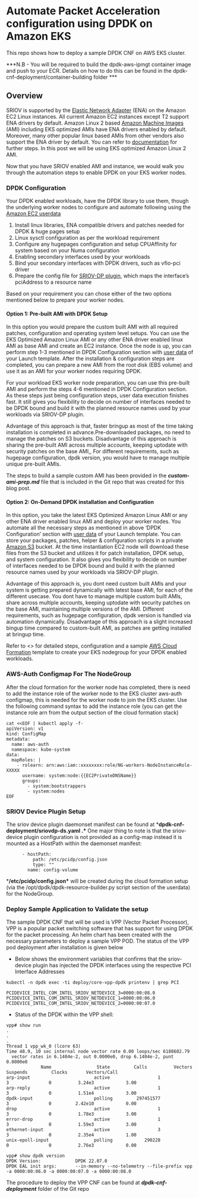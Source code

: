 # Automate Packet Acceleration configuration using DPDK on Amazon EKS

This repo shows how to deploy a sample DPDK CNF on AWS EKS cluster.

***N.B - You will be required to build the dpdk-aws-ipmgt container image and push to your ECR. Details on how to do this can be found in the dpdk-cnf-deployment/container-building folder ***

## Overview

SRIOV is supported by the [Elastic Network Adapter](https://docs.aws.amazon.com/AWSEC2/latest/UserGuide/enhanced-networking-ena.html) (ENA) on the Amazon EC2 Linux instances. All current Amazon EC2 instances except T2 support ENA drivers by default. Amazon Linux 2 based [Amazon Machine Images](https://docs.aws.amazon.com/AWSEC2/latest/UserGuide/AMIs.html) (AMI) including EKS optimized AMIs have ENA drivers enabled by default. Moreover, many other popular linux based AMIs from other vendors also support the ENA driver by default.  You can refer to [documentation](https://docs.aws.amazon.com/AWSEC2/latest/UserGuide/enhanced-networking-ena.html) for further steps. In this post we will be using EKS optimized Amazon Linux 2 AMI.

Now that you have SRIOV enabled AMI and instance, we would walk you through the automation steps to enable DPDK on your EKS worker nodes.

### DPDK Configuration

Your DPDK enabled workloads, have the DPDK library to use them, though the underlying worker nodes to configure and automate following using the [Amazon EC2 userdata](https://docs.aws.amazon.com/AWSEC2/latest/UserGuide/user-data.html)

1. Install linux libraries, ENA compatible drivers and patches needed for DPDK & huge pages setup
2. Linux sysctl configuration as per the workload requirement
3. Configure any hugepages configuration and setup CPUAffinity for system based on your Numa configuration
4. Enabling secondary interfaces used by your workloads 
5. Bind your secondary interfaces with DPDK drivers, such as vfio-pci driver 
6. Prepare the config file for [SRIOV-DP plugin](https://github.com/k8snetworkplumbingwg/sriov-network-device-plugin), which maps the interface’s pciAddress to a resource name

Based on your requirement you can chose either of the two options mentioned below to prepare your worker nodes.

#### Option 1: Pre-built AMI with DPDK Setup

In this option you would prepare the custom built AMI with all required patches, configuration and operating system level setups. You can use the EKS Optimized Amazon Linux AMI or any other ENA driver enabled linux AMI as base AMI and create an EC2 instance. Once the node is up, you can perform step 1-3 mentioned in DPDK Configuration section with [user data](https://docs.aws.amazon.com/AWSEC2/latest/UserGuide/user-data.html) of your Launch template. After the installation & configuration steps are completed, you can prepare a new AMI from the root disk (EBS volume) and use it as an AMI for your worker nodes requiring DPDK. 

For your workload EKS worker node preparation, you can use this pre-built AMI and perform the steps 4-6 mentioned in DPDK Configuration section. As these steps just being configuration steps, user data execution finishes fast. It still gives you flexibility to decide on number of interfaces needed to be DPDK bound and build it with the planned resource names used by your workloads via SRIOV-DP plugin.

Advantage of this approach is that, faster bringup as most of the time taking installation is completed  in advance.Pre-downloaded packages, no need to manage the patches on S3 buckets. Disadvantage of this approach is  sharing the pre-built AMI across multiple accounts, keeping uptodate with security patches on the base AMI,, For different requirements, such as hugepage configuration, dpdk version, you would have to manage multiple unique pre-built AMIs.

The steps to build a sample custom AMI has been provided in the ***custom-ami-prep.md*** file that is included in the Git repo that was created for this blog post.

#### Option 2: On-Demand DPDK installation and Configuration

In this option, you take the latest EKS Optimized Amazon Linux AMI or any other ENA driver enabled linux AMI and deploy your worker nodes. You automate all the necessary steps as mentioned in above ‘DPDK Configuration’ section with [user data](https://docs.aws.amazon.com/AWSEC2/latest/UserGuide/user-data.html) of your Launch template. 
You can store your packages, patches, helper & configuration scripts in a private [Amazon S3](https://aws.amazon.com/s3/) bucket. At the time instantiation EC2 node will download these files from the S3 bucket and utilizes it for patch installation, DPDK setup, and system configuration. It also gives you flexibility to decide on number of interfaces needed to be DPDK bound and build it with the planned resource names used by your workloads via SRIOV-DP plugin.

Advantage of this approach is, you dont need custom built AMIs and your system is getting prepared dynamically with latest base AMI, for each of the different usecase. You dont have to manage multiple custom built AMIs,  share across multiple accounts, keeping uptodate with security patches on the base AMI, maintaining multiple versions of the AMI. Different requirements, such as hugepage configuration, dpdk version is handled via automation dynamically.  Disadvantage of this approach is a slight increased bingup time compared to custom-built AMI, as patches are getting installed at bringup time.   

Refer to <<git page>> for detailed steps, configuration and a sample [AWS Cloud Formation](https://aws.amazon.com/cloudformation/) template to create your EKS nodegroup for your DPDK enabled workloads. 



### AWS-Auth Configmap For The NodeGroup

After the cloud formation for the worker node has completed, there is need to add the instance role of the worker node to the EKS cluster aws-auth configmap, this is needed for the worker node to join the EKS cluster. Use the following command syntax to add the instance role (you can get the instance role arn from the output section of the cloud formation stack)



```
cat <<EOF | kubectl apply -f-
apiVersion: v1
kind: ConfigMap
metadata:
  name: aws-auth
  namespace: kube-system
data:
  mapRoles: |
    - rolearn: arn:aws:iam::xxxxxxxx:role/NG-workers-NodeInstanceRole-XXXXX
      username: system:node:{{EC2PrivateDNSName}}
      groups:
        - system:bootstrappers
        - system:nodes
EOF 
```

### SRIOV Device Plugin Setup

The sriov device plugin daemonset manifest can be found at ***dpdk-cnf-deployment/sriovdp-ds.yaml .\*** One major thing to note is that the sriov-device plugin configuration is not provided as a config-map instead it is mounted as a HostPath within the daemonset manifest:

```
      - hostPath:
          path: /etc/pcidp/config.json
          type: ""
        name: config-volume
```

***/etc/pcidp/config.json\*** will be created during the cloud formation setup (via the /opt/dpdk/dpdk-resource-builder.py script section of the userdata) for the NodeGroup.

### Deploy Sample Application to Validate the setup

The sample DPDK CNF that will be used is  VPP (Vector Packet Processor), VPP is a popular packet switching software that has support for using DPDK for the packet processing. An helm chart has been created with the necessary parameters to deploy a sample VPP POD. The status of the VPP pod deployment after installation is given below



- Below shows the environment variables that confirms that the sriov-device plugin has injected the DPDK interfaces using the respective PCI Interface Addresses

```
kubectl -n dpdk exec -ti deploy/core-vpp-dpdk printenv | grep PCI

PCIDEVICE_INTEL_COM_INTEL_SRIOV_NETDEVICE_3=0000:00:08.0
PCIDEVICE_INTEL_COM_INTEL_SRIOV_NETDEVICE_1=0000:00:06.0
PCIDEVICE_INTEL_COM_INTEL_SRIOV_NETDEVICE_2=0000:00:07.0
```

- Status of the DPDK within the VPP shell:

```
vpp# show run
.
.
.
Thread 1 vpp_wk_0 (lcore 63)
Time 48.9, 10 sec internal node vector rate 0.00 loops/sec 6188602.79
  vector rates in 6.1404e-2, out 0.0000e0, drop 6.1404e-2, punt 0.0000e0
             Name                 State         Calls          Vectors        Suspends         Clocks       Vectors/Call
arp-input                        active                  1               3               0          3.24e3            3.00
arp-reply                        active                  1               3               0          1.51e4            3.00
dpdk-input                       polling         297451577               3               0         2.42e10            0.00
drop                             active                  1               3               0          1.78e3            3.00
error-drop                       active                  1               3               0          1.59e3            3.00
ethernet-input                   active                  3               3               0          2.35e4            1.00
unix-epoll-input                 polling            290228               0               0          2.76e3            0.00

vpp# show dpdk version
DPDK Version:             DPDK 22.07.0
DPDK EAL init args:       --in-memory --no-telemetry --file-prefix vpp -a 0000:00:06.0 -a 0000:00:07.0 -a 0000:00:08.0
```

The procedure to deploy the VPP CNF can be found at ***dpdk-cnf-deployment*** folder of the Git repo
